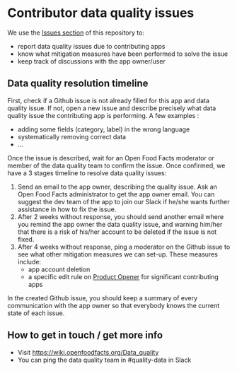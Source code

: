 # Contributor data quality issues

We use the [Issues section](https://github.com/openfoodfacts/contributor-quality-issues/issues) of this repository to:

- report data quality issues due to contributing apps
- know what mitigation measures have been performed to solve the issue
- keep track of discussions with the app owner/user

## Data quality resolution timeline

First, check if a Github issue is not already filled for this app and data quality issue. If not, open a new issue and describe precisely what data quality issue the contributing app is performing. A few examples :

- adding some fields (category, label) in the wrong language
- systematically removing correct data
- ...

Once the issue is described, wait for an Open Food Facts moderator or member of the data quality team to confirm the issue. Once confirmed, we have a 3 stages timeline to resolve data quality issues:

1. Send an email to the app owner, describing the quality issue. Ask an Open Food Facts administrator to get the app owner email. You can suggest the dev team of the app to join our Slack if he/she wants further assistance in how to fix the issue.
2. After 2 weeks without response, you should send another email where you remind the app owner the data quality issue, and warning him/her that there is a risk of his/her account to be deleted if the issue is not fixed.
3. After 4 weeks without response, ping a moderator on the Github issue to see what other mitigation measures we can set-up. These measures include:
    - app account deletion
    - a specific edit rule on [Product Opener](https://github.com/openfoodfacts/openfoodfacts-server) for significant contributing apps
  
In the created Github issue, you should keep a summary of every communication with the app owner so that everybody knows the current state of each issue.

## How to get in touch / get more info 
- Visit https://wiki.openfoodfacts.org/Data_quality
- You can ping the data quality team in #quality-data in Slack
